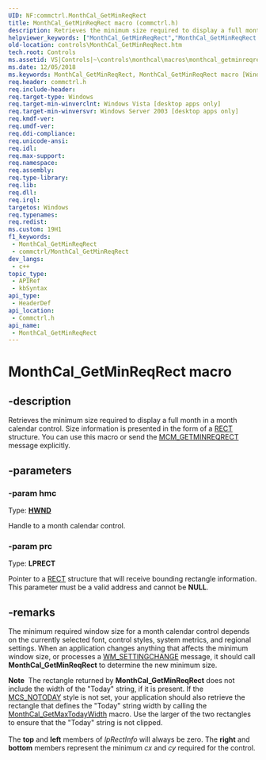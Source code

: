 ```yaml
---
UID: NF:commctrl.MonthCal_GetMinReqRect
title: MonthCal_GetMinReqRect macro (commctrl.h)
description: Retrieves the minimum size required to display a full month in a month calendar control. Size information is presented in the form of a RECT structure. You can use this macro or send the MCM_GETMINREQRECT message explicitly.
helpviewer_keywords: ["MonthCal_GetMinReqRect","MonthCal_GetMinReqRect macro [Windows Controls]","_win32_MonthCal_GetMinReqRect","_win32_MonthCal_GetMinReqRect_cpp","commctrl/MonthCal_GetMinReqRect","controls.MonthCal_GetMinReqRect","controls._win32_MonthCal_GetMinReqRect"]
old-location: controls\MonthCal_GetMinReqRect.htm
tech.root: Controls
ms.assetid: VS|Controls|~\controls\monthcal\macros\monthcal_getminreqrect.htm
ms.date: 12/05/2018
ms.keywords: MonthCal_GetMinReqRect, MonthCal_GetMinReqRect macro [Windows Controls], _win32_MonthCal_GetMinReqRect, _win32_MonthCal_GetMinReqRect_cpp, commctrl/MonthCal_GetMinReqRect, controls.MonthCal_GetMinReqRect, controls._win32_MonthCal_GetMinReqRect
req.header: commctrl.h
req.include-header: 
req.target-type: Windows
req.target-min-winverclnt: Windows Vista [desktop apps only]
req.target-min-winversvr: Windows Server 2003 [desktop apps only]
req.kmdf-ver: 
req.umdf-ver: 
req.ddi-compliance: 
req.unicode-ansi: 
req.idl: 
req.max-support: 
req.namespace: 
req.assembly: 
req.type-library: 
req.lib: 
req.dll: 
req.irql: 
targetos: Windows
req.typenames: 
req.redist: 
ms.custom: 19H1
f1_keywords:
 - MonthCal_GetMinReqRect
 - commctrl/MonthCal_GetMinReqRect
dev_langs:
 - c++
topic_type:
 - APIRef
 - kbSyntax
api_type:
 - HeaderDef
api_location:
 - Commctrl.h
api_name:
 - MonthCal_GetMinReqRect
---
```


# MonthCal_GetMinReqRect macro


## -description

Retrieves the minimum size required to display a full month in a month calendar control. Size information is presented in the form of a <a href="/windows/desktop/api/windef/ns-windef-rect">RECT</a> structure. You can use this macro or send the <a href="https://docs.microsoft.com/windows/desktop/Controls/mcm-getminreqrect">MCM_GETMINREQRECT</a> message explicitly.

## -parameters

### -param hmc

Type: <b><a href="https://docs.microsoft.com/windows/desktop/WinProg/windows-data-types">HWND</a></b>

Handle to a month calendar control.

### -param prc

Type: <b>LPRECT</b>

Pointer to a <a href="/windows/desktop/api/windef/ns-windef-rect">RECT</a> structure that will receive bounding rectangle information. This parameter must be a valid address and cannot be <b>NULL</b>.

## -remarks

The minimum required window size for a month calendar control depends on the currently selected font, control styles, system metrics, and regional settings. When an application changes anything that affects the minimum window size, or processes a <a href="https://docs.microsoft.com/windows/desktop/winmsg/wm-settingchange">WM_SETTINGCHANGE</a> message, it should call <b>MonthCal_GetMinReqRect</b> to determine the new minimum size.

<div class="alert"><b>Note</b>  The rectangle returned by <b>MonthCal_GetMinReqRect</b> does not include the width of the "Today" string, if it is present. If the <a href="https://docs.microsoft.com/windows/desktop/Controls/month-calendar-control-styles">MCS_NOTODAY</a> style is not set, your application should also retrieve the rectangle that defines the "Today" string width by calling the <a href="https://docs.microsoft.com/windows/desktop/api/commctrl/nf-commctrl-monthcal_getmaxtodaywidth">MonthCal_GetMaxTodayWidth</a> macro. Use the larger of the two rectangles to ensure that the "Today" string is not clipped.</div>
<div> </div>
The <b>top</b> and <b>left</b> members of <i>lpRectInfo</i> will always be zero. The <b>right</b> and <b>bottom</b> members represent the minimum <i>cx</i> and <i>cy</i> required for the control.

